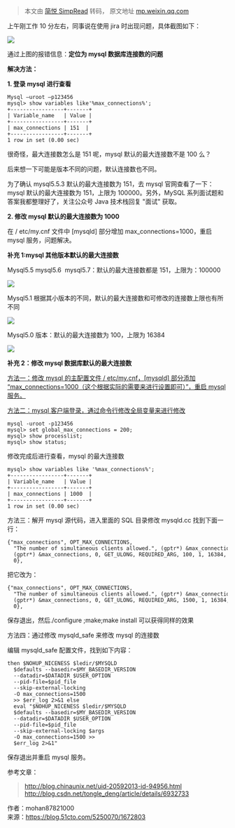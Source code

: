 > 本文由 [简悦 SimpRead](http://ksria.com/simpread/) 转码， 原文地址 [mp.weixin.qq.com](https://mp.weixin.qq.com/s?src=11×tamp=1628779129&ver=3248&signature=dnprV7ElNNg4KT4lcvde-rgqGk*GCZFt4mZK2DQ9nwwVu3MMhLaGN0TjTXVP3LTqngh2s-DYZ1HAWHECxn7glv7Yp00ax*Si2xcoORPMf*9WJey3osyfgwK7e4JttE-8&new=1)

上午刚工作 10 分左右，同事说在使用 jira 时出现问题，具体截图如下：

![](https://mmbiz.qpic.cn/mmbiz_jpg/TNUwKhV0JpTiaLORMsAsFicyLgt7HCoVdhOWs7o3kD9XI5Bddn32nqle3koUC7qjLoBibQl4TG70UDRRWrz7kV4Bg/640?wx_fmt=jpeg)

通过上图的报错信息：**定位为 mysql 数据库连接数的问题**

**解决方法：**

**1. 登录 mysql 进行查看**

```
Mysql –uroot –p123456
mysql> show variables like'%max_connections%';
+-----------------+-------+
| Variable_name   | Value |
+-----------------+-------+
| max_connections | 151  |
+-----------------+-------+
1 row in set (0.00 sec)
```

很奇怪，最大连接数怎么是 151 呢，mysql 默认的最大连接数不是 100 么？

后来想一下可能是版本不同的问题，默认连接数也不同。

为了确认 mysql5.5.3 默认的最大连接数为 151，去 mysql 官网查看了一下：mysql 默认的最大连接数为 151，上限为 100000。另外，MySQL 系列面试题和答案我都整理好了，关注公众号 Java 技术栈回复 "面试" 获取。

**2. 修改 mysql 默认的最大连接数为 1000**

在 / etc/my.cnf 文件中 [mysqld] 部分增加 max_connections=1000，重启 mysql 服务，问题解决。

**补充 1:mysql 其他版本默认的最大连接数**

Mysql5.5 mysql5.6  mysql5.7：默认的最大连接数都是 151，上限为：100000

![](https://mmbiz.qpic.cn/mmbiz_jpg/TNUwKhV0JpTiaLORMsAsFicyLgt7HCoVdhOWs7o3kD9XI5Bddn32nqle3koUC7qjLoBibQl4TG70UDRRWrz7kV4Bg/640?wx_fmt=jpeg)

Mysql5.1 根据其小版本的不同，默认的最大连接数和可修改的连接数上限也有所不同

![](https://mmbiz.qpic.cn/mmbiz_jpg/TNUwKhV0JpTiaLORMsAsFicyLgt7HCoVdhqA5ASOd9ZHrdMoLywAVktbNa3v89J8hhVLCGtPsGjic4W9BHu4ZSMug/640?wx_fmt=jpeg)

Mysql5.0 版本：默认的最大连接数为 100，上限为 16384

![](https://mmbiz.qpic.cn/mmbiz_jpg/TNUwKhV0JpTiaLORMsAsFicyLgt7HCoVdhOWs7o3kD9XI5Bddn32nqle3koUC7qjLoBibQl4TG70UDRRWrz7kV4Bg/640?wx_fmt=jpeg)

**补充 2：修改 mysql 数据库默认的最大连接数**

[方法一：修改 mysql 的主配置文件 / etc/my.cnf，[mysqld] 部分添加 “max_connections=1000（这个根据实际的需要来进行设置即可）”，重启 mysql 服务。](http://mp.weixin.qq.com/s?__biz=MzI3ODcxMzQzMw==&mid=2247486173&idx=2&sn=0603756b36279b5f5f036151af85f9fd&chksm=eb538febdc2406fd70748604c500eeaea584306c137cb2020ab5a72187c9359926015e00a46d&scene=21#wechat_redirect)

[方法二：mysql 客户端登录，通过命令行修改全局变量来进行修改](http://mp.weixin.qq.com/s?__biz=MzI3ODcxMzQzMw==&mid=2247486173&idx=2&sn=0603756b36279b5f5f036151af85f9fd&chksm=eb538febdc2406fd70748604c500eeaea584306c137cb2020ab5a72187c9359926015e00a46d&scene=21#wechat_redirect)

```
mysql -uroot -p123456
mysql> set global_max_connections = 200;
mysql> show processlist;
mysql> show status;
```

修改完成后进行查看，mysql 的最大连接数

```
mysql> show variables like '%max_connections%';
+-----------------+-------+
| Variable_name   | Value |
+-----------------+-------+
| max_connections | 1000  |
+-----------------+-------+
1 row in set (0.00 sec)
```

方法三：解开 mysql 源代码，进入里面的 SQL 目录修改 mysqld.cc 找到下面一行：

```
{"max_connections", OPT_MAX_CONNECTIONS,
  "The number of simultaneous clients allowed.", (gptr*) &max_connections,
  (gptr*) &max_connections, 0, GET_ULONG, REQUIRED_ARG, 100, 1, 16384, 0, 1,
  0},
```

把它改为：

```
{"max_connections", OPT_MAX_CONNECTIONS,
  "The number of simultaneous clients allowed.", (gptr*) &max_connections,
  (gptr*) &max_connections, 0, GET_ULONG, REQUIRED_ARG, 1500, 1, 16384, 0, 1,
  0},
```

保存退出，然后./configure ;make;make install 可以获得同样的效果

方法四：通过修改 mysqld_safe 来修改 mysql 的连接数

编辑 mysqld_safe 配置文件，找到如下内容：

```
then $NOHUP_NICENESS $ledir/$MYSQLD
  $defaults --basedir=$MY_BASEDIR_VERSION
  --datadir=$DATADIR $USER_OPTION
  --pid-file=$pid_file
  --skip-external-locking
  -O max_connections=1500
  >> $err_log 2>&1 else
  eval "$NOHUP_NICENESS $ledir/$MYSQLD
  $defaults --basedir=$MY_BASEDIR_VERSION
  --datadir=$DATADIR $USER_OPTION
  --pid-file=$pid_file
  --skip-external-locking $args
  -O max_connections=1500 >>
  $err_log 2>&1"
```

保存退出并重启 mysql 服务。

参考文章：

> http://blog.chinaunix.net/uid-20592013-id-94956.html  
> http://blog.csdn.net/tongle_deng/article/details/6932733

作者：mohan87821000  
来源：https://blog.51cto.com/5250070/1672803